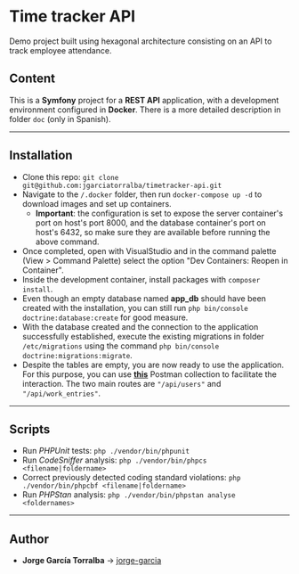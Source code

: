 # Time tracker API

Demo project built using hexagonal architecture consisting on an API to track employee attendance.

## Content

This is a **Symfony** project for a **REST API** application, with a development environment configured in **Docker**. There is a more detailed description in folder `doc` (only in Spanish).

---

## Installation

- Clone this repo: `git clone git@github.com:jgarciatorralba/timetracker-api.git`
- Navigate to the `/.docker` folder, then run `docker-compose up -d` to download images and set up containers.
  - **Important**: the configuration is set to expose the server container's port on host's port 8000, and the database container's port on host's 6432, so make sure they are available before running the above command.
- Once completed, open with VisualStudio and in the command palette (View > Command Palette) select the option "Dev Containers: Reopen in Container".
- Inside the development container, install packages with `composer install`.
- Even though an empty database named **app_db** should have been created with the installation, you can still run `php bin/console doctrine:database:create` for good measure.
- With the database created and the connection to the application successfully established, execute the existing migrations in folder `/etc/migrations` using the command `php bin/console doctrine:migrations:migrate`.
- Despite the tables are empty, you are now ready to use the application. For this purpose, you can use **[this](https://www.postman.com/jgarciatorralba/workspace/public/collection/11475793-331c8ff1-0ef0-49e0-b789-34c41e5bb2c2?action=share&creator=11475793)** Postman collection to facilitate the interaction. The two main routes are `"/api/users"` and `"/api/work_entries"`.

---

## Scripts

- Run _PHPUnit_ tests: `php ./vendor/bin/phpunit`
- Run _CodeSniffer_ analysis: `php ./vendor/bin/phpcs <filename|foldername>`
- Correct previously detected coding standard violations: `php ./vendor/bin/phpcbf <filename|foldername>`
- Run _PHPStan_ analysis: `php ./vendor/bin/phpstan analyse <foldernames>`

---

## Author

- **Jorge García Torralba** &#8594; [jorge-garcia](https://github.com/jgarciatorralba)
